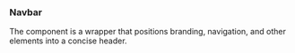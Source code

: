 ### Navbar

The component <navbar> is a wrapper that positions branding, navigation, and other elements into a
concise header.
